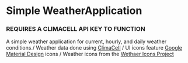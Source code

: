 # Simple WeatherApplication

<h3>REQUIRES A CLIMACELL API KEY TO FUNCTION</h3>
A simple weather application for current, hourly, and daily weather conditions./
Weather data done using <a href="https://www.climacell.co/">ClimaCell</a> /
UI icons feature <a href="https://github.com/google/material-design-icons">Google Material Design</a> icons / 
Weather icons from the <a href="https://erikflowers.github.io/weather-icons/">Wethaer Icons Project</a>

